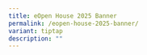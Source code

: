 ```yaml
---
title: eOpen House 2025 Banner
permalink: /eopen-house-2025-banner/
variant: tiptap
description: ""
---
```

<p></p>
<p></p>